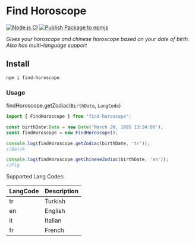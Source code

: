 # Find Horoscope
[![Node.js CI](https://github.com/cankatabaci/find-horoscope/actions/workflows/node.js.yml/badge.svg)](https://github.com/cankatabaci/find-horoscope/actions/workflows/node.js.yml)
[![Publish Package to npmjs](https://github.com/cankatabaci/find-horoscope/actions/workflows/npm-publish.yml/badge.svg)](https://github.com/cankatabaci/find-horoscope/actions/workflows/npm-publish.yml)

_Gives your horoscope and chinese horoscope based on your date of birth. Also has multi-language support_

## **Install**
```
npm i find-horoscope
```

### **Usage**

findHoroscope.getZodiac(`BirthDate`, `LangCode`)

```ts
import { FindHoroscope } from "find-horoscope";

const birthDate:Date = new Date('March 20, 1995 13:24:00');
const findHoroscope = new FindHoroscope();

console.log(findHoroscope.getZodiac(birthDate, 'tr'));
//Balık

console.log(findHoroscope.getChineseZodiac(birthDate, 'en'));
//Pig
```

Supported Lang Codes:

| LangCode      | Description |
| ----------- | ----------- |
| tr      | Turkish       |
| en   | English        |
| it   | Italian        |
| fr   | French        |